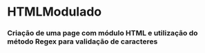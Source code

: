 # HTMLModulado
### Criação de uma page com módulo HTML e utilização do método Regex para validação de caracteres
